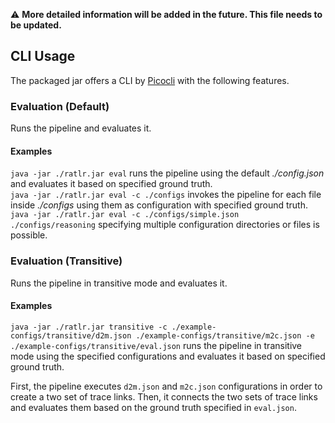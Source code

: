 :warning: **More detailed information will be added in the future. This file needs to be updated.**

## CLI Usage
The packaged jar offers a CLI by [Picocli](https://picocli.info/) with the following features.

### Evaluation (Default)
<p>
Runs the pipeline and evaluates it.
</p>

#### Examples
`java -jar ./ratlr.jar eval` runs the pipeline using the default *./config.json* and evaluates it based on specified ground truth.<br>
`java -jar ./ratlr.jar eval -c ./configs` invokes the pipeline for each file inside *./configs* using them as configuration with specified ground truth.<br>
`java -jar ./ratlr.jar eval -c ./configs/simple.json ./configs/reasoning` specifying multiple configuration directories or files is possible.

### Evaluation (Transitive)
<p>
Runs the pipeline in transitive mode and evaluates it.
</p>

#### Examples
`java -jar ./ratlr.jar transitive -c ./example-configs/transitive/d2m.json ./example-configs/transitive/m2c.json -e ./example-configs/transitive/eval.json` runs the pipeline in transitive mode using the specified configurations and evaluates it based on specified ground truth.

First, the pipeline executes `d2m.json` and `m2c.json` configurations in order to create a two set of trace links.
Then, it connects the two sets of trace links and evaluates them based on the ground truth specified in `eval.json`.
